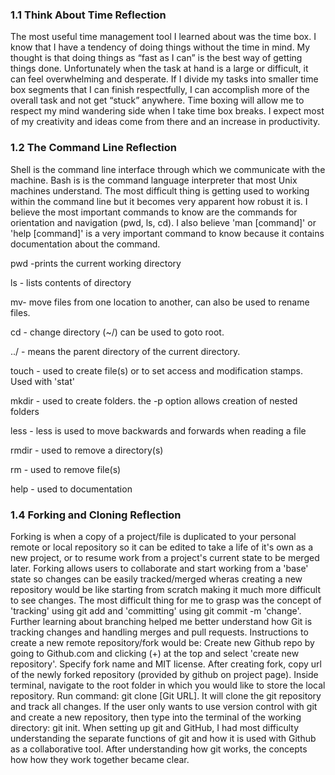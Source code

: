 ### 1.1 Think About Time Reflection
The most useful time management tool I learned about was the time box. I know that I have a tendency of doing things without the time in mind. My thought is that doing things as “fast as I can” is the best way of getting things done. Unfortunately when the task at hand is a large or difficult, it can feel overwhelming and desperate. If I divide my tasks into smaller time box segments that I can finish respectfully, I can accomplish more of the overall task and not get “stuck” anywhere. Time boxing will allow me to respect my mind wandering side when I take time box breaks. I expect most of my creativity and ideas come from there and an increase in productivity.

### 1.2 The Command Line Reflection
Shell is the command line interface through which we communicate with the machine. Bash is is the command language interpreter that most Unix machines understand.
The most difficult thing is getting used to working within the command line but it becomes very apparent how robust it is.
I believe the most important commands to know are the commands for orientation and navigation (pwd, ls, cd). I also believe 'man [command]' or 'help [command]' is a very important command to know because it contains documentation about the command.

pwd -prints the current working directory

ls - lists contents of directory

mv- move files from one location to another, can also be used to rename files.

cd - change directory (~/) can be used to goto root.

../ - means the parent directory of the current directory.

touch - used to create file(s) or to set access and modification stamps. Used with 'stat'

mkdir - used to create folders. the -p option allows creation of nested folders

less - less is used to move backwards and forwards when reading a file

rmdir - used to remove a directory(s)

rm - used to remove file(s)

help - used to documentation

### 1.4 Forking and Cloning Reflection
Forking is when a copy of a project/file is duplicated to your personal remote or local repository so it can be edited to take a life of it's own as a new project, or to resume work from a project's current state to be merged later. Forking allows users to collaborate and start working from a 'base' state so changes can be easily tracked/merged wheras creating a new repository would be like starting from scratch making it much more difficult to see changes. The most difficult thing for me to grasp was the concept of 'tracking' using git add and 'committing' using git commit -m 'change'. Further learning about branching helped me better understand how Git is tracking changes and handling merges and pull requests.
Instructions to create a new remote repository/fork would be: Create new Github repo by going to Github.com and clicking (+) at the top and select 'create new repository'. Specify fork name and MIT license. After creating fork, copy url of the newly forked repository (provided by github on project page). Inside terminal, navigate to the root folder in which you would like to store the local repository. Run command: git clone [Git URL]. It will clone the git repository and track all changes. If the user only wants to use version control with git and create a new repository, then type into the terminal of the working directory: git init.
When setting up git and GitHub, I had most difficulty understanding the separate functions of git and how it is used with Github as a collaborative tool. After understanding how git works, the concepts how how they work together became clear.

